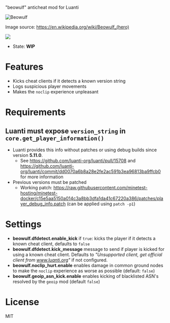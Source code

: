 
"beowulf" anticheat mod for Luanti

![Beowulf](Beowulf_and_the_dragon.jpg)

Image source: https://en.wikipedia.org/wiki/Beowulf_(hero)

![](https://github.com/mt-mods/beowulf/workflows/luacheck/badge.svg)

* State: **WIP**

# Features

* Kicks cheat clients if it detects a known version string
* Logs suspicious player movements
* Makes the `noclip` experience unpleasant

# Requirements

## Luanti must expose `version_string` in `core.get_player_information()`
   * Luanti provides this info without patches or using debug builds since version **5.11.0**.
      * See https://github.com/luanti-org/luanti/pull/15708 and https://github.com/luanti-org/luanti/commit/dd0070a6b8a28e2fe2ac591b3ea96813ba9ffcb0 for more information
   * Previous versions must be patched
      * Working patch: https://raw.githubusercontent.com/minetest-hosting/minetest-docker/c15e5aa5150a014c3a8bb3dfa1da41c67220a386/patches/player_debug_info.patch (can be applied using `patch -p1`)

# Settings

* **beowulf.dfdetect.enable_kick** if `true`: kicks the player if it detects a known cheat client, defaults to `false`
* **beowulf.dfdetect.kick_message** message to send if player is kicked for using a known cheat client.
   Defaults to _"Unsupported client, get official client from www.luanti.org"_ if not configured.
* **beowulf.noclip_hurt.enable** enables damage in common ground nodes to make the `noclip` experience as worse as possible (default: `false`)
* **beowulf.geoip_asn_kick.enable** enables kicking of blacklisted ASN's resolved by the `geoip` mod (default `false`)

# License

MIT
